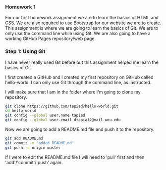 ### Homework 1

For our first homework assignment we are to learn the basics of HTML and CSS. We are also required to use Bootstrap for our website we are to create. This assignment is where we are going to learn the basics of Git. We are to only use the command line while using Git. We are also going to have a working GitHub Pages repository/web page.

### Step 1: Using Git

I have never really used Git before but this assignment helped me learn the basics of Git. 

I first created a GitHub and I created my first repository on GitHub called hello-world. I can only use Git through the command line, as instructed.

I will make sure that I am in the folder where I'm going to clone my repository.

```bash
git clone https://github.com/tapiad/hello-world.git
cd hello-world
git config --global user.name tapiad
git config --global user.email dtapia12@mail.wou.edu
``` 

Now we are going to add a README.md file and push it to the repository.

```bash
git add README.md 
git commit -m "added README.md"
git push -u origin master
```

If I were to edit the README.md file I will need to 'pull' first and then 'add'/'commit'/'push' again.
